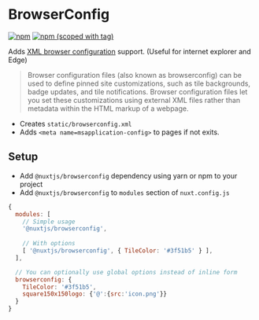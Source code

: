 # BrowserConfig
[![npm](https://img.shields.io/npm/dt/@nuxtjs/browserconfig.svg?style=flat-square)](https://github.com/nuxt/modules/tree/master/modules/browserconfig)
[![npm (scoped with tag)](https://img.shields.io/npm/v/@nuxtjs/browserconfig/latest.svg?style=flat-square)](https://github.com/nuxt/modules/tree/master/modules/browserconfig)

Adds [XML browser configuration](https://msdn.microsoft.com/en-us/library/bg183312\(v=vs.85\).aspx) support.
(Useful for internet explorer and Edge)

> Browser configuration files (also known as browserconfig) can be used to define pinned site customizations,
> such as tile backgrounds, badge updates, and tile notifications. Browser configuration files let you set
> these customizations using external XML files rather than metadata within the HTML markup of a webpage.

- Creates `static/browserconfig.xml`
- Adds `<meta name=msapplication-config>` to pages if not exits.

## Setup
- Add `@nuxtjs/browserconfig` dependency using yarn or npm to your project
- Add `@nuxtjs/browserconfig` to `modules` section of `nuxt.config.js`
```js
{
  modules: [
    // Simple usage
    '@nuxtjs/browserconfig',
    
    // With options
    [ '@nuxtjs/browserconfig', { TileColor: '#3f51b5' } ],
  ],

  // You can optionally use global options instead of inline form
  browserconfig: {
    TileColor: '#3f51b5',
    square150x150logo: {'@':{src:'icon.png'}}
  }
}
````
